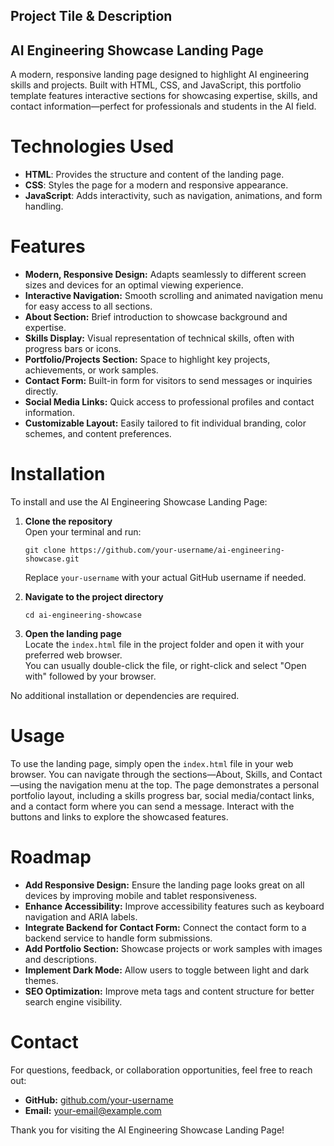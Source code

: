 ## Project Tile & Description
## AI Engineering Showcase Landing Page
A modern, responsive landing page designed to highlight AI engineering skills and projects. Built with HTML, CSS, and JavaScript, this portfolio template features interactive sections for showcasing expertise, skills, and contact information—perfect for professionals and students in the AI field.

# Technologies Used
- **HTML**: Provides the structure and content of the landing page.
- **CSS**: Styles the page for a modern and responsive appearance.
- **JavaScript**: Adds interactivity, such as navigation, animations, and form handling.

# Features 
- **Modern, Responsive Design:** Adapts seamlessly to different screen sizes and devices for an optimal viewing experience.
- **Interactive Navigation:** Smooth scrolling and animated navigation menu for easy access to all sections.
- **About Section:** Brief introduction to showcase background and expertise.
- **Skills Display:** Visual representation of technical skills, often with progress bars or icons.
- **Portfolio/Projects Section:** Space to highlight key projects, achievements, or work samples.
- **Contact Form:** Built-in form for visitors to send messages or inquiries directly.
- **Social Media Links:** Quick access to professional profiles and contact information.
- **Customizable Layout:** Easily tailored to fit individual branding, color schemes, and content preferences.

# Installation
To install and use the AI Engineering Showcase Landing Page:

1. **Clone the repository**  
   Open your terminal and run:
   ```
   git clone https://github.com/your-username/ai-engineering-showcase.git
   ```
   Replace `your-username` with your actual GitHub username if needed.

2. **Navigate to the project directory**  
   ```
   cd ai-engineering-showcase
   ```

3. **Open the landing page**  
   Locate the `index.html` file in the project folder and open it with your preferred web browser.  
   You can usually double-click the file, or right-click and select "Open with" followed by your browser.

No additional installation or dependencies are required.


# Usage 
To use the landing page, simply open the `index.html` file in your web browser. You can navigate through the sections—About, Skills, and Contact—using the navigation menu at the top. The page demonstrates a personal portfolio layout, including a skills progress bar, social media/contact links, and a contact form where you can send a message. Interact with the buttons and links to explore the showcased features.

# Roadmap
- **Add Responsive Design:** Ensure the landing page looks great on all devices by improving mobile and tablet responsiveness.
- **Enhance Accessibility:** Improve accessibility features such as keyboard navigation and ARIA labels.
- **Integrate Backend for Contact Form:** Connect the contact form to a backend service to handle form submissions.
- **Add Portfolio Section:** Showcase projects or work samples with images and descriptions.
- **Implement Dark Mode:** Allow users to toggle between light and dark themes.
- **SEO Optimization:** Improve meta tags and content structure for better search engine visibility.

# Contact
For questions, feedback, or collaboration opportunities, feel free to reach out:

- **GitHub:** [github.com/your-username](https://github.com/your-username)
- **Email:** your-email@example.com

Thank you for visiting the AI Engineering Showcase Landing Page!
